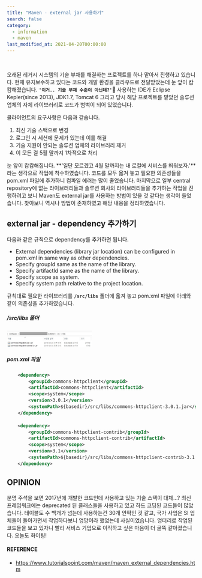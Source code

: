 ```yaml
---
title: "Maven - external jar 사용하기"
search: false
category:
  - information
  - maven
last_modified_at: 2021-04-20T00:00:00
---
```


<br>

오래된 레거시 시스템의 기술 부채를 해결하는 프로젝트를 하나 맡아서 진행하고 있습니다. 
현재 유지보수하고 있다는 코드와 개발 환경을 클라우드로 전달받았는데 눈 앞이 캄캄해졌습니다. 
**`'이거.. 기술 부채 수준이 아닌데?'`**🥶 
사용하는 IDE가 Eclipse Kepler(since 2013), JDK1.7, Tomcat 6 그리고 당시 해당 프로젝트를 맡았던 솔루션 업체의 자체 라이브러리로 코드가 범벅이 되어 있었습니다.

클라이언트의 요구사항은 다음과 같습니다. 
1. 최신 기술 스택으로 변경
1. 로그인 시 세션에 문제가 있는데 이를 해결
1. 기술 지원이 안되는 솔루션 업체의 라이브러리 제거
1. 이 모든 걸 5월 말까지 1차적으로 처리

눈 앞이 캄캄해집니다. **'일단 모르겠고 4월 말까지는 내 로컬에 서비스를 띄워보자.'**라는 생각으로 작업에 착수하였습니다.
코드를 모두 옮겨 놓고 필요한 의존성들을 pom.xml 파일에 추가하니 컴파일 에러는 많이 줄었습니다. 
마지막으로 일부 central repository에 없는 라이브러리들과 솔루션 회사의 라이브러리들을 추가하는 작업을 진행하려고 보니 
Maven도 external jar를 사용하는 방법이 있을 것 같다는 생각이 들었습니다. 
찾아보니 역시나 방법이 존재하였고 해당 내용을 정리하였습니다.

## external jar - dependency 추가하기
다음과 같은 규칙으로 dependency를 추가하면 됩니다. 
- External dependencies (library jar location) can be configured in pom.xml in same way as other dependencies.
- Specify groupId same as the name of the library.
- Specify artifactId same as the name of the library.
- Specify scope as system.
- Specify system path relative to the project location.

규칙대로 필요한 라이브러리를 **`/src/libs`** 폴더에 옮겨 놓고 pom.xml 파일에 아래와 같이 의존성을 추가하였습니다.

##### /src/libs 폴더
<p align="left"><img src="/images/maven-using-external-jar-1.JPG" width="45%"></p>

##### pom.xml 파일
```xml
    <dependency>
        <groupId>commons-httpclient</groupId>
        <artifactId>commons-httpclient</artifactId>
        <scope>system</scope>
        <version>3.0.1</version>
        <systemPath>${basedir}/src/libs/commons-httpclient-3.0.1.jar</systemPath>
    </dependency>

    <dependency>
        <groupId>commons-httpclient-contrib</groupId>
        <artifactId>commons-httpclient-contrib</artifactId>
        <scope>system</scope>
        <version>3.1</version>
        <systemPath>${basedir}/src/libs/commons-httpclient-contrib-3.1.jar</systemPath>
    </dependency>
```

## OPINION
분명 주석을 보면 2017년에 개발한 코드인데 사용하고 있는 기술 스택이 대체...? 
최신 프레임워크에는 deprecated 된 클래스들을 사용하고 있고 하드 코딩된 코드들이 많았습니다. 
테이블도 수 백개가 넘는데 사용하는건 30개 안팍인 것 같고, 국가 사업은 SI 업체들이 돌아가면서 작업하다보니 엉망이라 했었는데 사실이었습니다. 
엉터리로 작업된 코드들을 보고 있자니 빨리 서비스 기업으로 이직하고 싶은 마음이 더 굴뚝 같아졌습니다. 
오늘도 화이팅!

#### REFERENCE
- <https://www.tutorialspoint.com/maven/maven_external_dependencies.htm>